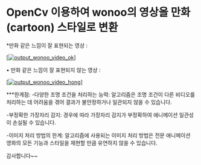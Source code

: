 # OpenCv 이용하여 wonoo의 영상을 만화(cartoon) 스타일로 변환


*만화 같은 느낌이 잘 표현되는 영상 :

[[![output_wonoo_video_ok](https://img.youtube.com/vi/VIDEO_ID/0.jpg)]](https://github.com/yunee19/cartoon/assets/133479803/0d0c6080-b3e7-43ed-993d-bd71949e5293)

• 만화 같은 느낌이 잘 표현되지 않는 영상 :

[[![output_wonoo_video_hong](https://img.youtube.com/vi/VIDEO_ID/0.jpg)]](https://github.com/yunee19/cartoon/assets/133479803/d1b6bd73-1718-4f88-9f29-fd07be3392bc)

***한계점:
-다양한 조명 조건을 처리하는 능력: 알고리즘은 조명 조건이 다른 비디오를 처리하는 데 어려움을 겪어 결과가 불안정하거나 일관되지 않을 수 있습니다.

-부정확한 가장자리 감지: 경우에 따라 가장자리 감지가 부정확하여 애니메이션 일관성이 손실될 수 있습니다.

-이미지 처리 방법의 한계: 알고리즘에 사용되는 이미지 처리 방법은 전문 애니메이션 영화의 모든 기능과 스타일을 재현할 만큼 유연하지 않을 수 있습니다.

감사합니다~~
